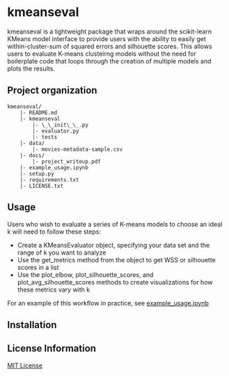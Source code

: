 # kmeanseval
kmeanseval is a lightweight package that wraps around the scikit-learn KMeans model interface to provide users with the ability to easily get within-cluster-sum of squared errors and silhouette scores. This allows users to evaluate K-means clusteirng models without the need for boilerplate code that loops through the creation of multiple models and plots the results.

## Project organization
```
kmeanseval/
	|- README.md
	|- kmeanseval
		|- \_\_init\_\_.py
		|- evaluator.py
		|- tests
	|- data/
		|- movies-metadata-sample.csv
	|- docs/
		|- project_writeup.pdf
	|- example_usage.ipynb
	|- setup.py
	|- requirements.txt
	|- LICENSE.txt
```

## Usage
Users who wish to evaluate a series of K-means models to choose an ideal k will need to follow these steps:
* Create a KMeansEvaluator object, specifying your data set and the range of k you want to analyze
* Use the get_metrics method from the object to get WSS or silhouette scores in a list
* Use the plot_elbow, plot_silhouette_scores, and plot_avg_silhouette_scores methods to create visualizations for how these metrics vary with k

For an example of this workflow in practice, see [example_usage.ipynb](https://github.com/lawrywill/kmeanseval/blob/master/example_usage.ipynb)

## Installation

## License Information
[MIT License](https://github.com/lawrywill/kmeanseval/blob/master/LICENSE.txt)